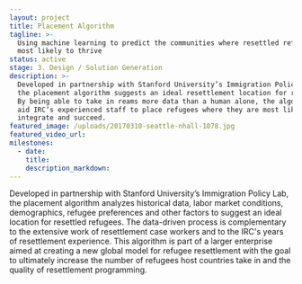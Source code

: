```yaml
---
layout: project
title: Placement Algorithm
tagline: >-
  Using machine learning to predict the communities where resettled refugees are
  most likely to thrive
status: active
stage: 3. Design / Solution Generation
description: >-
  Developed in partnership with Stanford University’s Immigration Policy Lab,
  the placement algorithm suggests an ideal resettlement location for refugees.
  By being able to take in reams more data than a human alone, the algorithm can
  aid IRC’s experienced staff to place refugees where they are most likely to
  integrate and succeed.
featured_image: /uploads/20170310-seattle-nhall-1078.jpg
featured_video_url:
milestones:
  - date:
    title:
    description_markdown:
---
```


Developed in partnership with Stanford University’s Immigration Policy Lab, the placement algorithm analyzes historical data, labor market conditions, demographics, refugee preferences and other factors to suggest an ideal location for resettled refugees. The data-driven process is complementary to the extensive work of resettlement case workers and to the IRC's years of resettlement experience. This algorithm is part of a larger enterprise aimed at creating a new global model for refugee resettlement with the goal to ultimately increase the number of refugees host countries take in and the quality of resettlement programming.